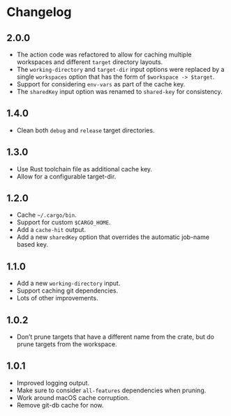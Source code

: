 # Changelog

## 2.0.0

- The action code was refactored to allow for caching multiple workspaces and
  different `target` directory layouts.
- The `working-directory` and `target-dir` input options were replaced by a
  single `workspaces` option that has the form of `$workspace -> $target`.
- Support for considering `env-vars` as part of the cache key.
- The `sharedKey` input option was renamed to `shared-key` for consistency.

## 1.4.0

- Clean both `debug` and `release` target directories.

## 1.3.0

- Use Rust toolchain file as additional cache key.
- Allow for a configurable target-dir.

## 1.2.0

- Cache `~/.cargo/bin`.
- Support for custom `$CARGO_HOME`.
- Add a `cache-hit` output.
- Add a new `sharedKey` option that overrides the automatic job-name based key.

## 1.1.0

- Add a new `working-directory` input.
- Support caching git dependencies.
- Lots of other improvements.

## 1.0.2

- Don’t prune targets that have a different name from the crate, but do prune targets from the workspace.

## 1.0.1

- Improved logging output.
- Make sure to consider `all-features` dependencies when pruning.
- Work around macOS cache corruption.
- Remove git-db cache for now.
